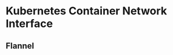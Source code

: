 # Kubernetes Container Network Interface

## Flannel

[](https://www.cnblogs.com/rexcheny/p/10960233.html)

[](https://ggaaooppeenngg.github.io/zh-CN/2017/09/21/flannel-%E7%BD%91%E7%BB%9C%E6%9E%B6%E6%9E%84/)